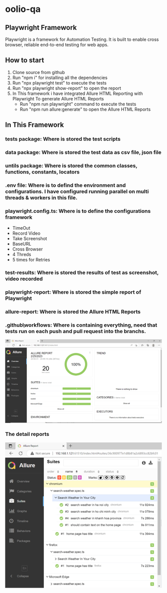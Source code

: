 # oolio-qa
## Playwright Framework
Playwright is a framework for Automation Testing. It is built to enable cross browser, reliable end-to-end testing for web apps.

## How to start

1. Clone source from github
2. Run "npm i" for installing all the dependencies
3. Run "npx playwright test" to execute the tests
4. Run "npx playwright show-report" to open the report
5. In This framework i have integrated Allure HTML Reporting with Playwright
   To generate Allure HTML Reports
   - Run "npm run playwright" command to execute the tests
   - Run "npm run allure:generate" to open the Allure HTML Reports

## In This Framework

### tests package: Where is stored the test scripts
### data package: Where is stored the test data as csv file, json file
### untils package: Where is stored the common classes, functions, constants, locators
### .env file: Where is to defind the environment and configurations. I have configured running parallel on multi threads & workers in this file.
### playwright.config.ts: Where is to define the configurations framework
   - TimeOut
   - Record Video
   - Take Screenshot
   - BaseURL
   - Cross Browser
   - 4 Threds
   - 5 times for Retries
### test-results: Where is stored the results of test as screenshot, video recorded
### playwright-report: Where is stored the simple report of Playwright
### allure-report: Where is stored the Allure HTML Reports
### .github\workflows: Where is containing everything, need that tests run on each push and pull request into the branchs.

![Image](allure.PNG)

### The detail reports
![Image](detail.PNG)

